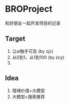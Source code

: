 # BROProject
和好朋友一起开发项目的记录

## Target
1. 让ai触手可及 (by zjc)
2. 从0到1，从1到100 (by zcy)
3. 

## Idea 
1. 情绪价值+大模型
2. 大模型+搜索推荐



